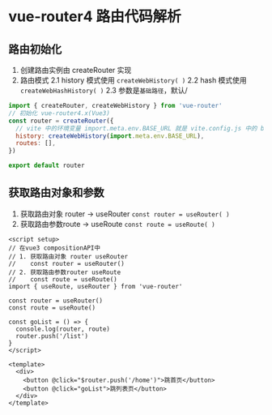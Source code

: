 # vue-router4 路由代码解析

## 路由初始化

1. 创建路由实例由 createRouter 实现
2. 路由模式
   2.1 history 模式使用 `createWebHistory( )`
   2.2 hash 模式使用 `createWebHashHistory( )`
   2.3 参数是`基础路径`，默认/

```js
import { createRouter, createWebHistory } from 'vue-router'
// 初始化 vue-router4.x(Vue3)
const router = createRouter({
  // vite 中的环境变量 import.meta.env.BASE_URL 就是 vite.config.js 中的 base 配置项
  history: createWebHistory(import.meta.env.BASE_URL),
  routes: [],
})

export default router
```

## 获取路由对象和参数

1. 获取路由对象 router → useRouter
   `const router = useRouter( )`
2. 获取路由参数route → useRoute
   `const route = useRoute( )`

```vue
<script setup>
// 在vue3 compositionAPI中
// 1. 获取路由对象 router useRouter
//    const router = useRouter()
// 2. 获取路由参数router useRoute
//    const route = useRoute()
import { useRoute, useRouter } from 'vue-router'

const router = useRouter()
const route = useRoute()

const goList = () => {
  console.log(router, route)
  router.push('/list')
}
</script>

<template>
  <div>
    <button @click="$router.push('/home')">跳首页</button>
    <button @click="goList">跳列表页</button>
  </div>
</template>
```

